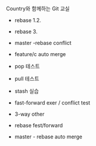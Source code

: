 Country와 함께하는 Git 교실
- rebase 1.2.
- rebase 3.

- master -rebase conflict
- feature/c auto merge


- pop 테스트
- pull 테스트
- stash 실습




- fast-forward exer / conflict test
- 3-way other


- rebase fest/forward


- master - rebase auto merge
